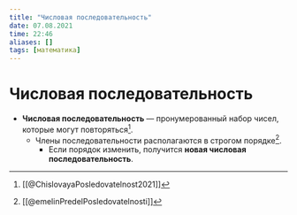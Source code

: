 ```yaml
---
title: "Числовая последовательность"
date: 07.08.2021
time: 22:46
aliases: []
tags: [математика]
---
```


# Числовая последовательность

- **Числовая последовательность** — пронумерованный набор чисел, которые могут повторяться[^1].
	- Члены последовательности располагаются в строгом порядке[^2].
		- Если порядок изменить, получится **новая числовая последовательность**. 

[^1]: [[@ChislovayaPosledovatelnost2021]]
[^2]: [[@emelinPredelPosledovatelnosti]]